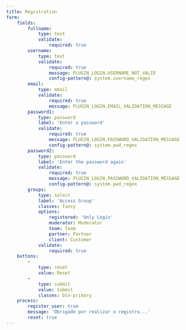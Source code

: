 ```yaml
---
title: Registration
form:
    fields:
        fullname:
            type: text
            validate:
                required: true
        username:
            type: text
            validate:
                required: true
                message: PLUGIN_LOGIN.USERNAME_NOT_VALID
                config-pattern@: system.username_regex
        email:
            type: email
            validate:
                required: true
                message: PLUGIN_LOGIN.EMAIL_VALIDATION_MESSAGE
        password1:
            type: password
            label: 'Enter a password'
            validate:
                required: true
                message: PLUGIN_LOGIN.PASSWORD_VALIDATION_MESSAGE
                config-pattern@: system.pwd_regex
        password2:
            type: password
            label: 'Enter the password again'
            validate:
                required: true
                message: PLUGIN_LOGIN.PASSWORD_VALIDATION_MESSAGE
                config-pattern@: system.pwd_regex
        groups:
            type: select
            label: 'Access Group'
            classes: fancy
            options:
                registered: 'Only Login'
                moderator: Moderator
                team: Team
                partner: Partner
                client: Customer
            validate:
                required: true
    buttons:
        -
            type: reset
            value: Reset
        -
            type: submit
            value: Submit
            classes: btn-primary
    process:
        register_user: true
        message: 'Obrigado por realizar o registro...'
        reset: true
---
```



